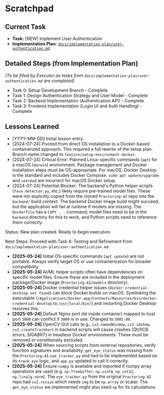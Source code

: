 # Scratchpad

## Current Task
- **Task:** [NEW] Implement User Authentication
- **Implementation Plan:** [`docs/implementation-plan/user-authentication.md`](docs/implementation-plan/user-authentication.md)

## Detailed Steps (from Implementation Plan)
*(To be filled by Executor as tasks from `docs/implementation-plan/user-authentication.md` are completed)*
- Task 0: Setup Development Branch - Complete
- Task 1: Design Authentication Strategy and User Model - Complete
- Task 2: Backend Implementation (Authentication API) - Complete
- Task 3: Frontend Implementation (Login UI and Auth Handling) - Complete

## Lessons Learned
- [YYYY-MM-DD] Initial lesson entry.
- [2024-07-24] Pivoted from direct OS installation to a Docker-based containerized approach. This required a full rewrite of the setup plan. Branch name changed to `feature/setup-environment-docker`.
- [2024-07-24] Critical Error: Planned Linux-specific commands (`apt`) for a macOS (`darwin`) environment. Package management and Docker installation steps must be OS-appropriate. For macOS, Docker Desktop is the standard and includes Docker Compose. `sudo apt update/upgrade` and `usermod` are incorrect for macOS Docker setup.
- [2024-07-24] Potential Blocker: The backend's Python helper scripts (`face_detector.py`, etc.) likely require pre-trained model files. These were not explicitly copied from the cloned `Proctoring-AI` repo into the `backend/` build context. The backend Docker image build might succeed, but the application will fail at runtime if models are missing. The `Dockerfile` has a `COPY . .` command; model files need to be in the `backend` directory for this to work, and Python scripts need to reference them correctly.

Status: New plan created. Ready to begin execution.

Next Steps: Proceed with Task 4: Testing and Refinement from `docs/implementation-plan/user-authentication.md`.

*   **[2025-05-24]** Initial OS-specific commands (`apt update`) are not portable. Always verify target OS or use containerization for broader compatibility.
*   **[2025-05-24]** AI/ML helper scripts often have dependencies on specific model files. Ensure these are included in the deployment package/Docker image (`Proctoring-AI/models` directory).
*   **[2025-05-24]** Docker credential helper issues (`docker-credential-desktop not found`) can block Docker builds on macOS. Symlinking the executable (`/Applications/Docker.app/Contents/Resources/bin/docker-credential-desktop` to `/usr/local/bin/`) and restarting Docker Desktop resolves this.
*   **[2025-05-24]** Default Nginx port (`80` inside container) mapped to host port `3000` can conflict if `3000` is in use. Changed to `3001:80`.
*   **[2025-05-24]** OpenCV GUI calls (e.g., `cv2.namedWindow`, `cv2.imshow`, `cv2.createTrackbar`) in backend scripts will cause crashes (Qt/XCB errors, SIGABRT) in headless Docker environments. These must be removed or conditionally excluded.
*   **[2025-05-24]** When sourcing scripts from external repositories, verify function signatures and availability. `get_eye_status` was missing from the `Proctoring-AI` `eye_tracker.py` and had to be implemented based on its `track_eye` logic, and `app.py` updated to call it correctly.
*   **[2025-05-24]** Ensure `numpy` is available and imported if numpy array operations are used (e.g. `np.frombuffer`, `np.uint8`, `np.int32`, `np.linalg.norm`). The `eye_tracker.py` from the original `Proctoring-AI` repo had `cv2.resize` which needs `img` to be `np.array` or scalar. The `get_eye_status` we implemented might also need `np` for its calculations. 